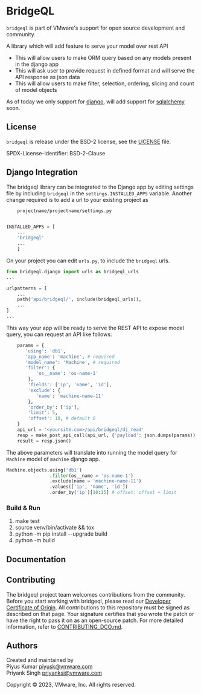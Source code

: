 # BridgeQL


`bridgeql` is part of VMware's support for open source development
and community.

A library which will add feature to serve your model over rest API
* This will allow users to make ORM query based on any models present in the django app
* This will ask user to provide request in defined format and will serve the API response as json data
* This will allow users to make filter, selection, ordering, slicing and count of model objects

As of today we only support for [django](https://www.djangoproject.com/), will add support for [sqlalchemy](https://www.sqlalchemy.org/) soon.


## License

`bridgeql` is release under the BSD-2 license, see the [LICENSE](LICENSE) file.

SPDX-License-Identifier: BSD-2-Clause

## Django Integration

The bridgeql library can be integrated to the Django app by editing settings
file by including `bridgeql` in the `settings.INSTALLED_APPS` variable.
Another change required is to add a url to your existing project as

```
    projectname/projectname/settings.py
```

```python

INSTALLED_APPS = [
    ...
    'bridgeql'
    ...
    ]

```

On your project you can edit `urls.py`, to include the `bridgeql` urls.

```python
from bridgeql.django import urls as bridgeql_urls
...

urlpatterns = [
    ...
    path('api/bridgeql/', include(bridgeql_urls)),
    ...
]
...
```
This way your app will be ready to serve the REST API to expose model query, you can request an API like follows:
```python
    params = {
       'using': 'db1',
       'app_name': 'machine', # required
       'model_name': 'Machine', # required
       'filter': {
           'os__name': 'os-name-1'
        },
        'fields': ['ip', 'name', 'id'],
        'exclude': {
           'name': 'machine-name-11'
        },
        'order_by': ['ip'],
        'limit': 5,
        'offset': 10, # default 0
    }
    api_url = '<yoursite.com>/api/bridgeql/dj_read'
    resp = make_post_api_call(api_url, {'payload': json.dumps(params))
    result = resp.json()
```

The above parameters will translate into running the model query for `Machine` model of `machine` django app.

```python
Machine.objects.using('db1')
                .filter(os__name = 'os-name-1')
                .exclude(name = 'machine-name-11')
                .values(['ip', 'name', 'id'])
                .order_by('ip')[10:15] # offset: offset + limit
```


### Build & Run

1. make test
2. source venv/bin/activate && tox
3. python -m pip install --upgrade build
4. python -m build

## Documentation

## Contributing

The bridgeql project team welcomes contributions from the community. Before you start working with bridgeql, please
read our [Developer Certificate of Origin](https://cla.vmware.com/dco). All contributions to this repository must be
signed as described on that page. Your signature certifies that you wrote the patch or have the right to pass it on
as an open-source patch. For more detailed information, refer to [CONTRIBUTING_DCO.md](CONTRIBUTING_DCO.md).


## Authors

Created and maintained by\
Piyus Kumar <piyusk@vmware.com>\
Priyank Singh <priyanksi@vmware.com>

Copyright © 2023, VMware, Inc.  All rights reserved.
